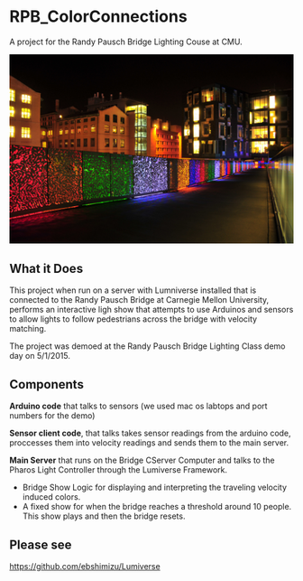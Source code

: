 # RPB_ColorConnections
A project for the Randy Pausch Bridge Lighting Couse at CMU.

![alt text](https://github.com/Bryce-Summers/RPB_ColorConnections/blob/master/Photos/RPB.jpg "RPB")

What it Does
----------
This project when run on a server with Lumniverse installed that is connected to the Randy Pausch Bridge at Carnegie Mellon University, performs an interactive ligh show that attempts to use Arduinos and sensors to allow lights to follow pedestrians across the bridge with velocity matching.

The project was demoed at the Randy Pausch Bridge Lighting Class demo day on 5/1/2015.


Components
------

**Arduino code** that talks to sensors (we used mac os labtops and port numbers for the demo)

**Sensor client code**, that talks takes sensor readings from the arduino code, proccesses them into velocity readings and sends them to the main server.

**Main Server** that runs on the Bridge CServer Computer and  talks to the Pharos Light Controller through the Lumiverse Framework.

- Bridge Show Logic for displaying and interpreting the traveling velocity induced colors.
- A fixed show for when the bridge reaches a threshold around 10 people. This show plays and then the bridge resets.

Please see
---------

https://github.com/ebshimizu/Lumiverse

